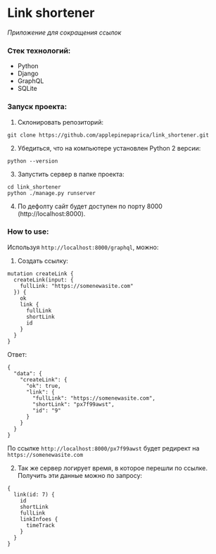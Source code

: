 # Link shortener

_Приложение для сокращения ссылок_

### Стек технологий:

* Python
* Django
* GraphQL
* SQLite

### Запуск проекта:

1. Склонировать репозиторий:
~~~~
git clone https://github.com/applepinepaprica/link_shortener.git
~~~~

2. Убедиться, что на компьютере установлен Python 2 версии:
~~~~
python --version
~~~~

3. Запустить сервер в папке проекта:
~~~~
cd link_shortener
python ./manage.py runserver
~~~~

4. По дефолту сайт будет доступен по порту 8000 (http://localhost:8000).

### How to use:

Используя `http://localhost:8000/graphql`, можно:

1. Создать ссылку:
~~~~
mutation createLink {
  createLink(input: {
    fullLink: "https://somenewasite.com"
  }) {
    ok
    link {
      fullLink
      shortLink
      id
    }
  }
}
~~~~
Ответ:
~~~~
{
  "data": {
    "createLink": {
      "ok": true,
      "link": {
        "fullLink": "https://somenewasite.com",
        "shortLink": "px7f99awst",
        "id": "9"
      }
    }
  }
}
~~~~
По ссылке `http://localhost:8000/px7f99awst` будет редирект на `https://somenewasite.com`

2. Так же сервер логирует время, в которое перешли по ссылке. Получить эти данные можно по запросу:
~~~~
{
  link(id: 7) {
    id
    shortLink
    fullLink
    linkInfoes {
      timeTrack
    }
  }
}
~~~~
